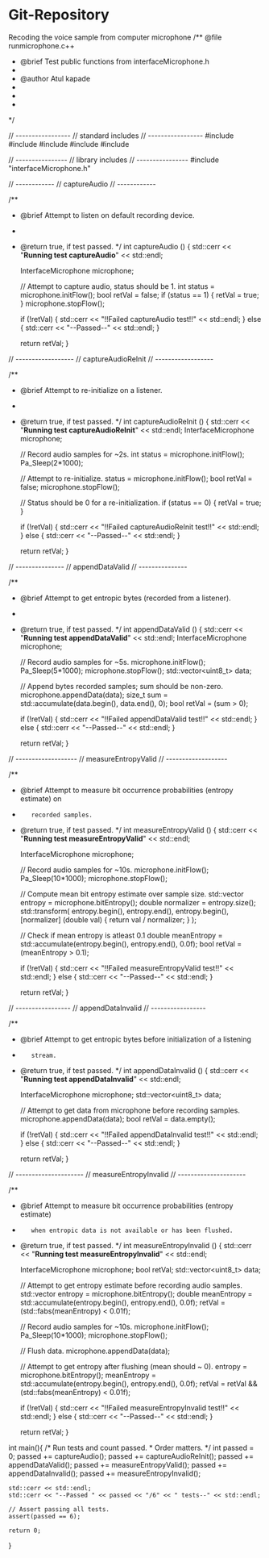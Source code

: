 # Git-Repository
Recoding the voice sample from computer microphone
/** @file runmicrophone.c++
 *  @brief Test public functions from interfaceMicrophone.h
 *
 *  @author Atul kapade
 *  
 *  
 *  
 */

// -----------------
// standard includes
// -----------------
#include <cassert>
#include <numeric>
#include <vector>
#include <cmath>
#include <algorithm>

// ----------------
// library includes
// ----------------
#include "interfaceMicrophone.h"

// ------------
// captureAudio
// ------------

/**
 * @brief Attempt to listen on default recording device.
 *
 * @return true, if test passed.
 */
int captureAudio () {
	std::cerr << "**Running test captureAudio**" << std::endl;

	InterfaceMicrophone microphone;

	// Attempt to capture audio, status should be 1.
	int status = microphone.initFlow();
	bool retVal = false;
	if (status == 1) {
		retVal = true;
	}
	microphone.stopFlow();

	if (!retVal) {
		std::cerr << "!!Failed captureAudio test!!" << std::endl;
	} else {
		std::cerr << "--Passed--" << std::endl;
	}

	return retVal;
}

// ------------------
// captureAudioReInit
// ------------------

/**
 * @brief Attempt to re-initialize on a listener.
 *
 * @return true, if test passed.
 */
int captureAudioReInit () {
	std::cerr << "**Running test captureAudioReInit**" << std::endl;
	InterfaceMicrophone microphone;

	// Record audio samples for ~2s.
	int status = microphone.initFlow();
	Pa_Sleep(2*1000);

	// Attempt to re-initialize.
	status = microphone.initFlow();
	bool retVal = false;
	microphone.stopFlow();

	// Status should be 0 for a re-initialization.
	if (status == 0) {
		retVal = true;
	}

	if (!retVal) {
		std::cerr << "!!Failed captureAudioReInit test!!" << std::endl;
	} else {
		std::cerr << "--Passed--" << std::endl;
	}

	return retVal;
}

// ---------------
// appendDataValid
// ---------------

/**
 * @brief Attempt to get entropic bytes (recorded from a listener).
 *
 * @return true, if test passed.
 */
int appendDataValid () {
	std::cerr << "**Running test appendDataValid**" << std::endl;
	InterfaceMicrophone microphone;

	// Record audio samples for ~5s.
	microphone.initFlow();
	Pa_Sleep(5*1000);
	microphone.stopFlow();
	std::vector<uint8_t> data;

	// Append bytes recorded samples; sum should be non-zero.
	microphone.appendData(data);
	size_t sum = std::accumulate(data.begin(), data.end(), 0);
	bool retVal = (sum > 0);

	if (!retVal) {
		std::cerr << "!!Failed appendDataValid test!!" << std::endl;
	} else {
		std::cerr << "--Passed--" << std::endl;
	}

	return retVal;
}

// -------------------
// measureEntropyValid
// -------------------

/**
 * @brief Attempt to measure bit occurrence probabilities (entropy estimate) on
 *        recorded samples.
 * @return true, if test passed.
 */
int measureEntropyValid () {
	std::cerr << "**Running test measureEntropyValid**" << std::endl;

	InterfaceMicrophone microphone;

	// Record audio samples for ~10s.
	microphone.initFlow();
	Pa_Sleep(10*1000);
	microphone.stopFlow();

	// Compute mean bit entropy estimate over sample size.
	std::vector<double> entropy = microphone.bitEntropy();
	double normalizer = entropy.size();
	std::transform(
		entropy.begin(),
		entropy.end(),
		entropy.begin(),
		[normalizer] (double val) {
			return val / normalizer;
		}
	);

	// Check if mean entropy is atleast 0.1
	double meanEntropy = std::accumulate(entropy.begin(), entropy.end(), 0.0f);
	bool retVal = (meanEntropy > 0.1);

	if (!retVal) {
		std::cerr << "!!Failed measureEntropyValid test!!" << std::endl;
	} else {
		std::cerr << "--Passed--" << std::endl;
	}

	return retVal;
}

// -----------------
// appendDataInvalid
// -----------------

/**
 * @brief Attempt to get entropic bytes before initialization of a listening
 *        stream.
 * @return true, if test passed.
 */
int appendDataInvalid () {
	std::cerr << "**Running test appendDataInvalid**" << std::endl;

	InterfaceMicrophone microphone;
	std::vector<uint8_t> data;

	// Attempt to get data from microphone before recording samples.
	microphone.appendData(data);
	bool retVal = data.empty();

	if (!retVal) {
		std::cerr << "!!Failed appendDataInvalid test!!" << std::endl;
	} else {
		std::cerr << "--Passed--" << std::endl;
	}

	return retVal;
}

// ---------------------
// measureEntropyInvalid
// ---------------------

/**
 * @brief Attempt to measure bit occurrence probabilities (entropy estimate)
 *        when entropic data is not available or has been flushed.
 * @return true, if test passed.
 */
int measureEntropyInvalid () {
	std::cerr << "**Running test measureEntropyInvalid**" << std::endl;

	InterfaceMicrophone microphone;
	bool retVal;
	std::vector<uint8_t> data;

	// Attempt to get entropy estimate before recording audio samples.
	std::vector<double> entropy = microphone.bitEntropy();
	double meanEntropy = std::accumulate(entropy.begin(), entropy.end(), 0.0f);
	retVal = (std::fabs(meanEntropy) < 0.01f);

	// Record audio samples for ~10s.
	microphone.initFlow();
	Pa_Sleep(10*1000);
	microphone.stopFlow();

	// Flush data.
	microphone.appendData(data);

	// Attempt to get entropy after flushing (mean should ~ 0).
	entropy = microphone.bitEntropy();
	meanEntropy = std::accumulate(entropy.begin(), entropy.end(), 0.0f);
	retVal = retVal && (std::fabs(meanEntropy) < 0.01f);

	if (!retVal) {
		std::cerr << "!!Failed measureEntropyInvalid test!!" << std::endl;
	} else {
		std::cerr << "--Passed--" << std::endl;
	}

	return retVal;
}


int main(){
	/* Run tests and count passed.
	 * Order matters.
	 */
	int passed = 0;
	passed += captureAudio();
	passed += captureAudioReInit();
	passed += appendDataValid();
	passed += measureEntropyValid();
	passed += appendDataInvalid();
	passed += measureEntropyInvalid();


	std::cerr << std::endl;
	std::cerr << "--Passed " << passed << "/6" << " tests--" << std::endl;

	// Assert passing all tests.
	assert(passed == 6);

	return 0;
}
